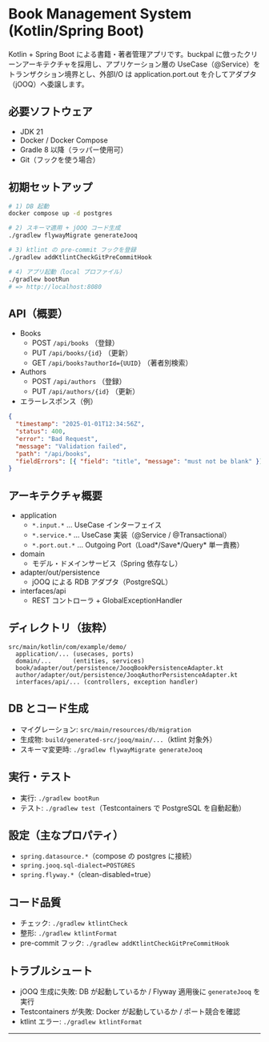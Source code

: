 # Book Management System (Kotlin/Spring Boot)

Kotlin + Spring Boot による書籍・著者管理アプリです。buckpal に倣ったクリーンアーキテクチャを採用し、アプリケーション層の UseCase（@Service）をトランザクション境界とし、外部I/O は application.port.out を介してアダプタ（jOOQ）へ委譲します。

## 必要ソフトウェア
- JDK 21
- Docker / Docker Compose
- Gradle 8 以降（ラッパー使用可）
- Git（フックを使う場合）

## 初期セットアップ
```bash
# 1) DB 起動
docker compose up -d postgres

# 2) スキーマ適用 + jOOQ コード生成
./gradlew flywayMigrate generateJooq

# 3) ktlint の pre-commit フックを登録
./gradlew addKtlintCheckGitPreCommitHook

# 4) アプリ起動（local プロファイル）
./gradlew bootRun
# => http://localhost:8080
```

## API（概要）
- Books
  - POST `/api/books` （登録）
  - PUT `/api/books/{id}` （更新）
  - GET `/api/books?authorId={UUID}` （著者別検索）
- Authors
  - POST `/api/authors` （登録）
  - PUT `/api/authors/{id}` （更新）
- エラーレスポンス（例）
```json
{
  "timestamp": "2025-01-01T12:34:56Z",
  "status": 400,
  "error": "Bad Request",
  "message": "Validation failed",
  "path": "/api/books",
  "fieldErrors": [{ "field": "title", "message": "must not be blank" }]
}
```

## アーキテクチャ概要
- application
  - `*.input.*` … UseCase インターフェイス
  - `*.service.*` … UseCase 実装（@Service / @Transactional）
  - `*.port.out.*` … Outgoing Port（Load*/Save*/Query* 単一責務）
- domain
  - モデル・ドメインサービス（Spring 依存なし）
- adapter/out/persistence
  - jOOQ による RDB アダプタ（PostgreSQL）
- interfaces/api
  - REST コントローラ + GlobalExceptionHandler

## ディレクトリ（抜粋）
```
src/main/kotlin/com/example/demo/
  application/... (usecases, ports)
  domain/...      (entities, services)
  book/adapter/out/persistence/JooqBookPersistenceAdapter.kt
  author/adapter/out/persistence/JooqAuthorPersistenceAdapter.kt
  interfaces/api/... (controllers, exception handler)
```

## DB とコード生成
- マイグレーション: `src/main/resources/db/migration`
- 生成物: `build/generated-src/jooq/main/...`（ktlint 対象外）
- スキーマ変更時: `./gradlew flywayMigrate generateJooq`

## 実行・テスト
- 実行: `./gradlew bootRun`
- テスト: `./gradlew test`（Testcontainers で PostgreSQL を自動起動）

## 設定（主なプロパティ）
- `spring.datasource.*`（compose の postgres に接続）
- `spring.jooq.sql-dialect=POSTGRES`
- `spring.flyway.*`（clean-disabled=true）

## コード品質
- チェック: `./gradlew ktlintCheck`
- 整形: `./gradlew ktlintFormat`
- pre-commit フック: `./gradlew addKtlintCheckGitPreCommitHook`

## トラブルシュート
- jOOQ 生成に失敗: DB が起動しているか / Flyway 適用後に `generateJooq` を実行
- Testcontainers が失敗: Docker が起動しているか / ポート競合を確認
- ktlint エラー: `./gradlew ktlintFormat`

---
